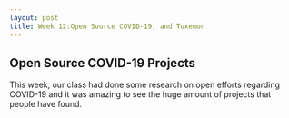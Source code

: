 ```yaml
---
layout: post
title: Week 12:Open Source COVID-19, and Tuxemon
---
```


## Open Source COVID-19 Projects
  This week, our class had done some research on open efforts regarding COVID-19 and it was amazing to see the huge amount of projects that people have found.


